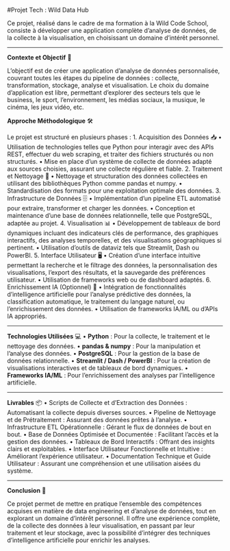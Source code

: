 #Projet Tech : Wild Data Hub

Ce projet, réalisé dans le cadre de ma formation à la Wild Code School, consiste à développer une application complète d’analyse de données, de la collecte à la visualisation, 
en choisissant un domaine d’intérêt personnel.

---
**Contexte et Objectif** 🎯

L’objectif est de créer une application d’analyse de données personnalisée, couvrant toutes les étapes du pipeline de données : collecte, transformation, stockage, analyse et visualisation. Le choix du domaine d’application est libre, permettant d’explorer des secteurs tels que le business, le sport, l’environnement, les médias sociaux, la musique, le cinéma, les jeux vidéo, etc.

**Approche Méthodologique** 🛠️

Le projet est structuré en plusieurs phases :
	1.	Acquisition des Données 📥
	•	Utilisation de technologies telles que Python pour interagir avec des APIs REST, effectuer du web scraping, et traiter des fichiers structurés ou non structurés.
	•	Mise en place d’un système de collecte de données adapté aux sources choisies, assurant une collecte régulière et fiable.
	2.	Traitement et Nettoyage 🧹
	•	Nettoyage et structuration des données collectées en utilisant des bibliothèques Python comme pandas et numpy.
	•	Standardisation des formats pour une exploitation optimale des données.
	3.	Infrastructure de Données 🗄️
	•	Implémentation d’un pipeline ETL automatisé pour extraire, transformer et charger les données.
	•	Conception et maintenance d’une base de données relationnelle, telle que PostgreSQL, adaptée au projet.
	4.	Visualisation 📊
	•	Développement de tableaux de bord dynamiques incluant des indicateurs clés de performance, des graphiques interactifs, des analyses temporelles, et des visualisations géographiques si pertinent.
	•	Utilisation d’outils de dataviz tels que Streamlit, Dash ou PowerBI.
	5.	Interface Utilisateur 🖥️
	•	Création d’une interface intuitive permettant la recherche et le filtrage des données, la personnalisation des visualisations, l’export des résultats, et la sauvegarde des préférences utilisateur.
	•	Utilisation de frameworks web ou de dashboard adaptés.
	6.	Enrichissement IA (Optionnel) 🤖
	•	Intégration de fonctionnalités d’intelligence artificielle pour l’analyse prédictive des données, la classification automatique, le traitement du langage naturel, ou l’enrichissement des données.
	•	Utilisation de frameworks IA/ML ou d’APIs IA appropriés.

 ---
 **Technologies Utilisées** 💻
	•	**Python** : Pour la collecte, le traitement et le nettoyage des données.
	•	**pandas & numpy** : Pour la manipulation et l’analyse des données.
	•	**PostgreSQL** : Pour la gestion de la base de données relationnelle.
	•	**Streamlit / Dash / PowerBI** : Pour la création de visualisations interactives et de tableaux de bord dynamiques.
	•	**Frameworks IA/ML** : Pour l’enrichissement des analyses par l’intelligence artificielle.

 ---
 **Livrables** 📦
	•	Scripts de Collecte et d’Extraction des Données : Automatisant la collecte depuis diverses sources.
	•	Pipeline de Nettoyage et de Prétraitement : Assurant des données prêtes à l’analyse.
	•	Infrastructure ETL Opérationnelle : Gérant le flux de données de bout en bout.
	•	Base de Données Optimisée et Documentée : Facilitant l’accès et la gestion des données.
	•	Tableaux de Bord Interactifs : Offrant des insights clairs et exploitables.
	•	Interface Utilisateur Fonctionnelle et Intuitive : Améliorant l’expérience utilisateur.
	•	Documentation Technique et Guide Utilisateur : Assurant une compréhension et une utilisation aisées du système.

 ---
**Conclusion** 🏁

Ce projet permet de mettre en pratique l’ensemble des compétences acquises en matière de data engineering et d’analyse de données, tout en explorant un domaine d’intérêt personnel. Il offre une expérience complète, de la collecte des données à leur visualisation, en passant par leur traitement et leur stockage, avec la possibilité d’intégrer des techniques d’intelligence artificielle pour enrichir les analyses.
